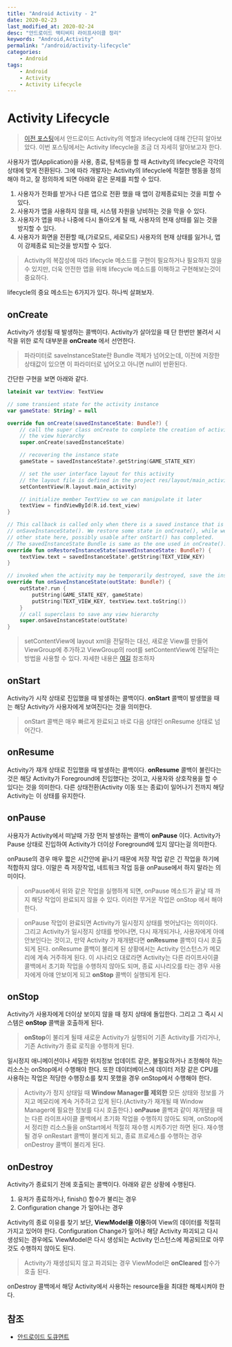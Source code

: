 ```yaml
---
title: "Android Activity - 2"
date: 2020-02-23
last_modified_at: 2020-02-24
desc: "안드로이드 액티비티 라이프사이클 정리"
keywords: "Android,Activity"
permalink: "/android/activity-lifecycle"
categories: 
    - Android
tags: 
    - Android
    - Activity
    - Activity Lifecycle
---
```


# Activity Lifecycle

> [이전 포스팅](#)에서 안드로이드 Activity의 역할과 lifecycle에 대해 간단히 알아보았다. 이번 포스팅에서는 Activity lifecycle을 조금 더 자세히 알아보고자 한다.

사용자가 앱(Application)을 사용, 종료, 탐색등을 할 때 Activity의 lifecycle은 각각의 상태에 맞게 전환된다. 그에 따라 개발자는 Activity의 lifecycle에 적절한 행동을 정의 해야 하고, 잘 정의하게 되면 아래와 같은 문제를 피할 수 있다.

1. 사용자가 전화를 받거나 다른 앱으로 전환 했을 때 앱이 강제종료되는 것을 피할 수 있다.
2. 사용자가 앱을 사용하지 않을 때, 시스템 자원을 낭비하는 것을 막을 수 있다.
3. 사용자가 앱을 떠나 나중에 다시 돌아오게 될 때, 사용자의 현재 상태를 잃는 것을 방지할 수 있다.
4. 사용자가 화면을 전환할 때,(가로모드, 세로모드) 사용자의 현재 상태를 잃거나, 앱이 강제종료 되는것을 방지할 수 있다.

> Activity의 복잡성에 따라 lifecycle 메소드를 구현이 필요하거나 필요하지 않을 수 있지만, 더욱 안전한 앱을 위해 lifecycle 메소드를 이해하고 구현해보는것이 중요하다.

lifecycle의 중요 메소드는 6가지가 있다. 하나씩 살펴보자.

## onCreate

Activity가 생성될 때 발생하는 콜백이다. Activity가 살아있을 때 단 한번만 불려서 시작을 위한 로직 대부분을 **onCreate** 에서 선언한다. 

> 파라미터로 saveInstanceState란 Bundle 객체가 넘어오는데, 이전에 저장한 상태값이 있으면 이 파라미터로 넘어오고 아니면 null이 반환된다.


간단한 구현을 보면 아래와 같다.
```kotlin
lateinit var textView: TextView

// some transient state for the activity instance
var gameState: String? = null

override fun onCreate(savedInstanceState: Bundle?) {
    // call the super class onCreate to complete the creation of activity like
    // the view hierarchy
    super.onCreate(savedInstanceState)

    // recovering the instance state
    gameState = savedInstanceState?.getString(GAME_STATE_KEY)

    // set the user interface layout for this activity
    // the layout file is defined in the project res/layout/main_activity.xml file
    setContentView(R.layout.main_activity)

    // initialize member TextView so we can manipulate it later
    textView = findViewById(R.id.text_view)
}

// This callback is called only when there is a saved instance that is previously saved by using
// onSaveInstanceState(). We restore some state in onCreate(), while we can optionally restore
// other state here, possibly usable after onStart() has completed.
// The savedInstanceState Bundle is same as the one used in onCreate().
override fun onRestoreInstanceState(savedInstanceState: Bundle?) {
    textView.text = savedInstanceState?.getString(TEXT_VIEW_KEY)
}

// invoked when the activity may be temporarily destroyed, save the instance state here
override fun onSaveInstanceState(outState: Bundle?) {
    outState?.run {
        putString(GAME_STATE_KEY, gameState)
        putString(TEXT_VIEW_KEY, textView.text.toString())
    }
    // call superclass to save any view hierarchy
    super.onSaveInstanceState(outState)
}
```

> setContentView에 layout xml을 전달하는 대신, 새로운 View를 만들어 ViewGroup에 추가하고 ViewGroup의 root를 setContentView에 전달하는 방법을 사용할 수 있다. 자세한 내용은 [여길](https://developer.android.com/guide/topics/ui) 참조하자 



## onStart

Activity가 시작 상태로 진입했을 때 발생하는 콜백이다. **onStart** 콜백이 발생했을 때는 해당 Activity가 사용자에게 보여진다는 것을 의미한다.

> onStart 콜백은 매우 빠르게 완료되고 바로 다음 상태인 onResume 상태로 넘어간다.

## onResume

Activity가 재개 상태로 진입했을 때 발생하는 콜백이다. **onResume** 콜백이 불린다는 것은 해당 Activity가 Foreground에 진입했다는 것이고, 사용자와 상호작용을 할 수 있다는 것을 의미한다. 다른 상태전환(Activity 이동 또는 종료)이 일어나기 전까지 해당 Activity는 이 상태를 유지한다.

## onPause

사용자가 Activity에서 떠날때 가장 먼저 발생하는 콜백이 **onPause** 이다. Activity가 Pause 상태로 진입하여 Activity가 더이상 Foreground에 있지 않다는걸 의미한다.

onPause의 경우 매우 짧은 시간안에 끝나기 때문에 저장 작업 같은 긴 작업을 하기에 적합하지 않다. 이말은 즉 저장작업, 네트워크 작업 등을 onPause에서 하지 말라는 의미이다. 

> onPause에서 위와 같은 작업을 실행하게 되면, onPause 메소드가 끝날 때 까지 해당 작업이 완료되지 않을 수 있다. 이러한 무거운 작업은 onStop 에서 해야한다.

>onPause 작업이 완료되면 Activity가 일시정지 상태를 벗어났다는 의미이다. 그리고 Activity가 일시정지 상태를 벗어나면, 다시 재개되거나, 사용자에게 아얘 안보인다는 것이고, 만약 Activity 가 재개됐다면 **onResume** 콜백이 다시 호출되게 된다. onResume 콜백이 불리게 된 상황에서는 Activity 인스턴스가 메모리에 계속 거주하게 된다. 이 시나리오 대로라면 Activity는 다른 라이프사이클 콜백에서 초기화 작업을 수행하지 않아도 되며, 종료 시나리오를 타는 경우 사용자에게 아얘 안보이게 되고 **onStop** 콜백이 실행되게 된다.

## onStop

Activity가 사용자에게 더이상 보이지 않을 때 정지 상태에 돌입한다. 그리고 그 즉시 시스템은 **onStop** 콜백을 호출하게 된다. 

> **onStop**이 불리게 될때 새로운 Activity가 실행되어 기존 Activity를 가리거나, 기존 Activity가 종료 로직을 수행하게 된다.

일시정지 애니메이션이나 세밀한 위치정보 업데이트 같은, 불필요하거나 조정해야 하는 리소스는 onStop에서 수행해야 한다. 또한 데이터베이스에 데이터 저장 같은 CPU를 사용하는 작업은 적당한 수행장소를 찾지 못했을 경우 onStop에서 수행해야 한다.

> Activity가 정지 상태일 때 **Window Manager를 제외한** 모든 상태와 정보를 가지고 메모리에 계속 거주하고 있게 된다.(Activity가 재개될 때 Window Manager에 필요한 정보를 다시 호출한다.) **onPause** 콜백과 같이 재개됐을 때는 다른 라이프사이클 콜백에서 초기화 작업을 수행하지 않아도 되며, onStop에서 정리한 리소스들을 onStart에서 적절히 재수행 시켜주기만 하면 된다. 재수행 될 경우 onRestart 콜백이 불리게 되고, 종료 프로세스를 수행하는 경우 onDestroy 콜백이 불리게 된다.

## onDestroy

Activity가 종료되기 전에 호출되는 콜백이다. 아래와 같은 상황에 수행된다.

1. 유저가 종료하거나, finish() 함수가 불리는 경우
2. Configuration change 가 일어나는 경우

Activity의 종료 이유를 찾기 보단, **ViewModel을 이용**하여 View의 데이터를 적절히 가지고 있어야 한다. Configuration Change가 일어나 해당 Activity 파괴되고 다시 생성되는 경우에도 ViewModel은 다시 생성되는 Activity 인스턴스에 제공되므로 아무것도 수행하지 않아도 된다.

> Activity가 재생성되지 않고 파괴되는 경우 ViewModel은 **onCleared** 함수가 호출 된다.

onDestroy 콜백에서 해당 Activity에서 사용하는 resource들을 최대한 해제시켜야 한다.

## 참조

* [안드로이드 도큐먼트](https://developer.android.com/guide/components/activities/activity-lifecycle)